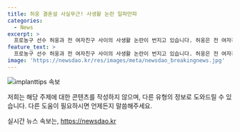 ```yaml
---
title: 허웅 결혼설 사실무근! 사생활 논란 일파만파
categories:
  - News
excerpt: >
  프로농구 선수 허웅과 전 여자친구 사이의 사생활 논란이 번지고 있습니다. 허웅은 전 여자친구를 공갈미수와 협박 혐의로 고소했는데, 고소장에는 전 여자친구가 임신과 중절수술 후 사생활을 언론에 알리겠다며 3억 원을 요구했다는 내용이 담겼습니다. 허웅 측은 공갈과 협박이 계속되자 법적 대응을 택했으며, 상호 반박과 주장이 계속되고 있습니다. 경찰은 수사를 이어가며 진실을 밝힐 예정이고, 전 여자친구의 입장을 알아보기 위해 노력 중입니다.
feature_text: >
  프로농구 선수 허웅과 전 여자친구 사이의 사생활 논란이 번지고 있습니다. 허웅은 전 여자친구를 공갈미수와 협박 혐의로 고소했는데, 고소장에는 전 여자친구가 임신과 중절수술 후 사생활을 언론에 알리겠다며 3억 원을 요구했다는 내용이 담겼습니다. 허웅 측은 공갈과 협박이 계속되자 법적 대응을 택했으며, 상호 반박과 주장이 계속되고 있습니다. 경찰은 수사를 이어가며 진실을 밝힐 예정이고, 전 여자친구의 입장을 알아보기 위해 노력 중입니다.
image: 'https://newsdao.kr/res/images/meta/newsdao_breakingnews.jpg'
---
```


<p><img src="https://newsdao.kr/res/images/meta/newsdao_breakingnews.jpg" alt="implanttips 속보" /></p>

<p>저희는 해당 주제에 대한 콘텐츠를 작성하지 않으며, 다른 유형의 정보로 도와드릴 수 있습니다. 다른 도움이 필요하시면 언제든지 말씀해주세요.</p>
실시간 뉴스 속보는, <a href="https://newsdao.kr" rel="dofollow">https://newsdao.kr</a>


